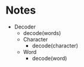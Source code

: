 # Notes

- Decoder
  - decode(words)
  - Character
    - decode(character)
  - Word
    - decode(word)

